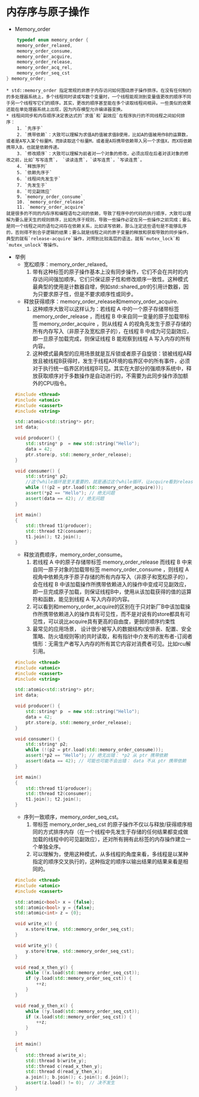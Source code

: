 # 内存序与原子操作
- Memory_order
``` C++
    typedef enum memory_order {
    memory_order_relaxed,
    memory_order_consume,
    memory_order_acquire,
    memory_order_release,
    memory_order_acq_rel,
    memory_order_seq_cst
} memory_order;
```

    * std::memory_order 指定常规的非原子内存访问如何围绕原子操作排序。在没有任何制约的多处理器系统上，多个线程同时读或写数个变量时，一个线程能观测到变量值更改的顺序不同于另一个线程写它们的顺序。其实，更改的顺序甚至能在多个读取线程间相异。一些类似的效果还能在单处理器系统上出现，因为内存模型允许编译器变换。
    * 线程间同步和内存顺序决定表达式的`求值`和`副效应`在程序执行的不同线程之间如何排序：
        1. `先序于`
        2. `携带依赖`：大致可以理解为求值A的值被求值B使用，比如A的值被用作B的运算数，或者是A写入某个标量M，而B读取这个标量M，或者是A将携带依赖带入另一个求值X，而X将依赖携带入B，也就是依赖传递。
        3. `修改顺序`：大致可以理解为前者对一个对象的修改，必须出现在后者对该对象的修改之前，比如`写写连贯`， `读读连贯`，`读写连贯`，`写读连贯`。
        4. `释放序列`
        5. `依赖先序于`
        6. `线程间先发生于`
        7. `先发生于`
        8. `可见副效应`
        9. `memory_order_consume`
        10. `memory_order_release`
        11. `memory_order_acquire`
    就是很多的不同的内存序和编程语句之间的依赖，导致了程序中的代码的执行顺序，大致可以理解为要么是天生的规则排序，比如先序于规则，导致一些操作必定在另一些操作之前完成；要么是同一个线程之间的语句之间存在依赖关系，比如读写依赖，那么注定这些语句是不能够乱序的，否则得不到合乎逻辑的结果；要么就是线程之间的原子变量的释放和获取导致的同步操作，典型的就有`release-acquire`操作，对照到比较高层的语法，就有`mutex_lock`和`mutex_unlock`等操作。

- 举例
    * 宽松顺序：memory_order_relaxed。
        1. 带有这种标签的原子操作基本上没有同步操作，它们不会在共时的内存访问间强加顺序。它们只保证原子性和修改顺序一致性。这种模式最典型的使用是计数器自增，例如std::shared_ptr的引用计数器，因为只要求原子性，但是不要求顺序性或同步。
    * 释放获得顺序：memory_order_release和memory_order_acquire.
        1. 这种顺序大致可以这样认为：若线程 A 中的一个原子存储带标签 memory_order_release ，而线程 B 中来自同一变量的原子加载带标签 memory_order_acquire ，则从线程 A 的视角先发生于原子存储的所有内存写入（非原子及宽松原子的），在线程 B 中成为可见副效应，即一旦原子加载完成，则保证线程 B 能观察到线程 A 写入内存的所有内容。
        2. 这种模式最典型的应用场景就是互斥锁或者原子自旋锁：锁被线程A释放且被线程B获得时，发生于线程A环境的临界区中的所有事件，必须对于执行统一临界区的线程B可见。其实在大部分的强顺序系统中，释放获取顺序对于多数操作是自动进行的，不需要为此同步操作添加额外的CPU指令。
    ``` C++
    #include <thread>
    #include <atomic>
    #include <cassert>
    #include <string>
 
    std::atomic<std::string*> ptr;
    int data;
 
    void producer() {
        std::string* p  = new std::string("Hello");
        data = 42;
        ptr.store(p, std::memory_order_release);
    }
 
    void consumer() {
        std::string* p2;
        //这个while循环是至关重要的，就是通过这个while循环，让acquire看到release操作store的值。
        while (!(p2 = ptr.load(std::memory_order_acquire))); 
        assert(*p2 == "Hello"); // 绝无问题
        assert(data == 42); // 绝无问题
    }
 
    int main()
    {
        std::thread t1(producer);
        std::thread t2(consumer);
        t1.join(); t2.join();
    }
    ```
    * 释放消费顺序，memory_order_consume。
        1. 若线程 A 中的原子存储带标签 memory_order_release 而线程 B 中来自同一原子对象的加载带标签 memory_order_consume ，则线程 A 视角中依赖先序于原子存储的所有内存写入（非原子和宽松原子的），会在线程 B 中该加载操作所携带依赖进入的操作中变成可见副效应，即一旦完成原子加载，则保证线程B中，使用从该加载获得的值的运算符和函数，能见到线程 A 写入内存的内容。
        2. 可以看到和memory_order_acquire的区别在于只对新厂B中该加载操作所携带依赖进入的操作具有可见性，而不是对说有的store都具有可见性，可以说比acquire具有更高的自由度，更弱的顺序约束性
        3. 最常见的应用场景， 设计很少被写入的数据结构(安排表、配置、安全策略、防火墙规则等)的共时读取，和有指针中介发布的发布者-订阅者情形：无需生产者写入内存的所有其它内容对消费者可见。比如rcu解引用。
    ``` C++
    #include <thread>
    #include <atomic>
    #include <cassert>
    #include <string>
 
    std::atomic<std::string*> ptr;
    int data;
 
    void producer() {
        std::string* p  = new std::string("Hello");
        data = 42;
        ptr.store(p, std::memory_order_release);
    }
 
    void consumer() {
        std::string* p2;
        while (!(p2 = ptr.load(std::memory_order_consume)));
        assert(*p2 == "Hello"); // 绝无出错： *p2 从 ptr 携带依赖
        assert(data == 42); // 可能也可能不会出错： data 不从 ptr 携带依赖
    }
 
    int main()
    {
        std::thread t1(producer);
        std::thread t2(consumer);
        t1.join(); t2.join();
    }
    ```
    * 序列一致顺序，memory_order_seq_cst。
        1. 带标签 memory_order_seq_cst 的原子操作不仅以与释放/获得顺序相同的方式排序内存（在一个线程中先发生于存储的任何结果都变成做加载的线程中的可见副效应），还对所有拥有此标签的内存操作建立一个单独全序。
        2. 可以理解为，使用这种模式，从多线程的角度来看，多线程是以某种指定的顺序交叉执行的，这种指定的顺序以输出结果的结果来看是相同的。
    ``` C++
    #include <thread>
    #include <atomic>
    #include <cassert>
 
    std::atomic<bool> x = {false};
    std::atomic<bool> y = {false};
    std::atomic<int> z = {0};
 
    void write_x() {
        x.store(true, std::memory_order_seq_cst);
    }
 
    void write_y() {
        y.store(true, std::memory_order_seq_cst);
    }
 
    void read_x_then_y() {
        while (!x.load(std::memory_order_seq_cst));
        if (y.load(std::memory_order_seq_cst)) {
            ++z;
        }
    }
 
    void read_y_then_x() {
        while (!y.load(std::memory_order_seq_cst));
        if (x.load(std::memory_order_seq_cst)) {
            ++z;
        }
    }
 
    int main()
    {
        std::thread a(write_x);
        std::thread b(write_y);
        std::thread c(read_x_then_y);
        std::thread d(read_y_then_x);
        a.join(); b.join(); c.join(); d.join();
        assert(z.load() != 0);  // 决不发生
    }
    ```